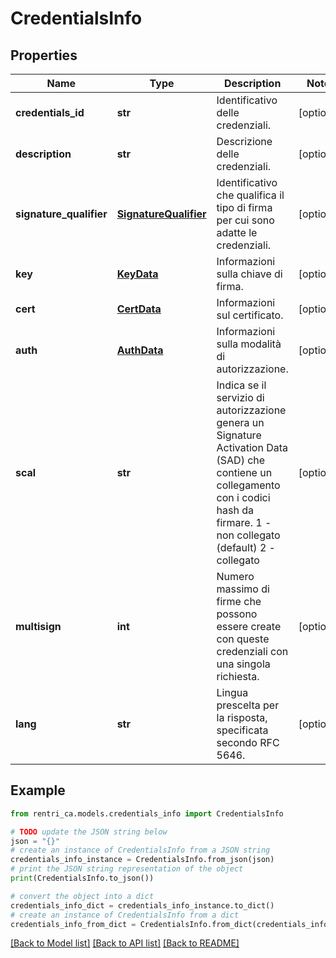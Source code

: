 # CredentialsInfo


## Properties

Name | Type | Description | Notes
------------ | ------------- | ------------- | -------------
**credentials_id** | **str** | Identificativo delle credenziali. | [optional] 
**description** | **str** | Descrizione delle credenziali. | [optional] 
**signature_qualifier** | [**SignatureQualifier**](SignatureQualifier.md) | Identificativo che qualifica il tipo di firma per cui sono adatte le credenziali. | [optional] 
**key** | [**KeyData**](KeyData.md) | Informazioni sulla chiave di firma. | [optional] 
**cert** | [**CertData**](CertData.md) | Informazioni sul certificato. | [optional] 
**auth** | [**AuthData**](AuthData.md) | Informazioni sulla modalità di autorizzazione. | [optional] 
**scal** | **str** | Indica se il servizio di autorizzazione genera un Signature Activation Data (SAD) che contiene un collegamento con i codici hash da firmare. 1 - non collegato (default) 2 - collegato | [optional] 
**multisign** | **int** | Numero massimo di firme che possono essere create con queste credenziali con una singola richiesta. | [optional] 
**lang** | **str** | Lingua prescelta per la risposta, specificata secondo RFC 5646. | [optional] 

## Example

```python
from rentri_ca.models.credentials_info import CredentialsInfo

# TODO update the JSON string below
json = "{}"
# create an instance of CredentialsInfo from a JSON string
credentials_info_instance = CredentialsInfo.from_json(json)
# print the JSON string representation of the object
print(CredentialsInfo.to_json())

# convert the object into a dict
credentials_info_dict = credentials_info_instance.to_dict()
# create an instance of CredentialsInfo from a dict
credentials_info_from_dict = CredentialsInfo.from_dict(credentials_info_dict)
```
[[Back to Model list]](../README.md#documentation-for-models) [[Back to API list]](../README.md#documentation-for-api-endpoints) [[Back to README]](../README.md)



